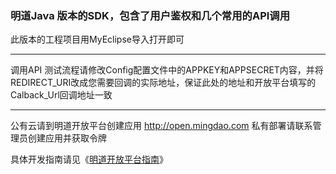 
### 明道Java 版本的SDK，包含了用户鉴权和几个常用的API调用

此版本的工程项目用MyEclipse导入打开即可
***
调用API 测试流程请修改Config配置文件中的APPKEY和APPSECRET内容，并将REDIRECT_URI改成您需要回调的实际地址，保证此处的地址和开放平台填写的Calback_Url回调地址一致
***
公有云请到明道开放平台创建应用 <http://open.mingdao.com> 私有部署请联系管理员创建应用并获取令牌


具体开发指南请见《[明道开放平台指南](http://open.mingdao.com/md_develop_tread.html)》

